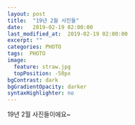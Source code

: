 ```yaml
---
layout: post
title:  "19년 2월 사진들"
date:   2019-02-19 02:00:00
last_modified_at:  2019-02-19 02:00:00
excerpt: ""
categories: PHOTO
tags:  PHOTO
image:
  feature: straw.jpg
  topPosition: -50px
bgContrast: dark
bgGradientOpacity: darker
syntaxHighlighter: no
---
```


19년 2월 사진들이에요~
